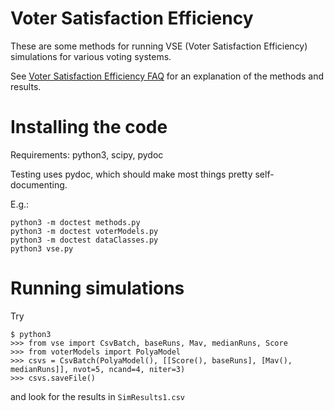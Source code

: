 # Voter Satisfaction Efficiency
These are some methods for running VSE (Voter Satisfaction Efficiency)
simulations for various voting systems. 

See [Voter Satisfaction Efficiency FAQ](http://electionscience.github.io/vse-sim/VSE/) for an explanation of the methods and results.

# Installing the code
Requirements: python3, scipy, pydoc

Testing uses pydoc, which should make most things pretty self-documenting.

E.g.:

    python3 -m doctest methods.py
    python3 -m doctest voterModels.py
    python3 -m doctest dataClasses.py
    python3 vse.py

# Running simulations

Try

    $ python3
    >>> from vse import CsvBatch, baseRuns, Mav, medianRuns, Score
    >>> from voterModels import PolyaModel
    >>> csvs = CsvBatch(PolyaModel(), [[Score(), baseRuns], [Mav(), medianRuns]], nvot=5, ncand=4, niter=3)
    >>> csvs.saveFile()

and look for the results in `SimResults1.csv`

